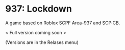 # 937: Lockdown

A game based on Roblox SCPF Area-937 and SCP:CB.

< Full version coming soon >

(Versions are in the Relases menu)
